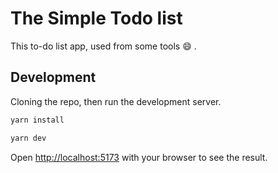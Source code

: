 # The Simple Todo list

This to-do list app, used from some tools :smile: .

## Development

Cloning the repo, then run the development server.

```sh
yarn install

yarn dev
```

Open <http://localhost:5173> with your browser to see the result.
